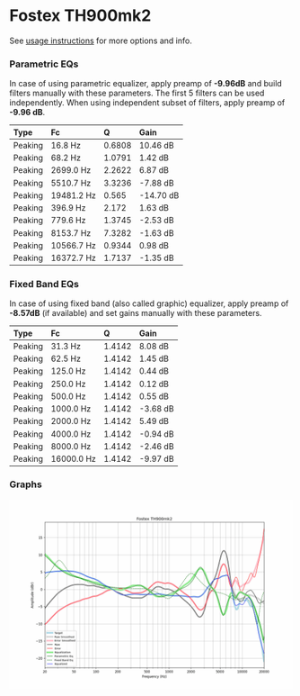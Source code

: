 # Fostex TH900mk2
See [usage instructions](https://github.com/jaakkopasanen/AutoEq#usage) for more options and info.

### Parametric EQs
In case of using parametric equalizer, apply preamp of **-9.96dB** and build filters manually
with these parameters. The first 5 filters can be used independently.
When using independent subset of filters, apply preamp of **-9.96 dB**.

| Type    | Fc         |      Q | Gain      |
|:--------|:-----------|:-------|:----------|
| Peaking | 16.8 Hz    | 0.6808 | 10.46 dB  |
| Peaking | 68.2 Hz    | 1.0791 | 1.42 dB   |
| Peaking | 2699.0 Hz  | 2.2622 | 6.87 dB   |
| Peaking | 5510.7 Hz  | 3.3236 | -7.88 dB  |
| Peaking | 19481.2 Hz | 0.565  | -14.70 dB |
| Peaking | 396.9 Hz   | 2.172  | 1.63 dB   |
| Peaking | 779.6 Hz   | 1.3745 | -2.53 dB  |
| Peaking | 8153.7 Hz  | 7.3282 | -1.63 dB  |
| Peaking | 10566.7 Hz | 0.9344 | 0.98 dB   |
| Peaking | 16372.7 Hz | 1.7137 | -1.35 dB  |

### Fixed Band EQs
In case of using fixed band (also called graphic) equalizer, apply preamp of **-8.57dB**
(if available) and set gains manually with these parameters.

| Type    | Fc         |      Q | Gain     |
|:--------|:-----------|:-------|:---------|
| Peaking | 31.3 Hz    | 1.4142 | 8.08 dB  |
| Peaking | 62.5 Hz    | 1.4142 | 1.45 dB  |
| Peaking | 125.0 Hz   | 1.4142 | 0.44 dB  |
| Peaking | 250.0 Hz   | 1.4142 | 0.12 dB  |
| Peaking | 500.0 Hz   | 1.4142 | 0.55 dB  |
| Peaking | 1000.0 Hz  | 1.4142 | -3.68 dB |
| Peaking | 2000.0 Hz  | 1.4142 | 5.49 dB  |
| Peaking | 4000.0 Hz  | 1.4142 | -0.94 dB |
| Peaking | 8000.0 Hz  | 1.4142 | -2.46 dB |
| Peaking | 16000.0 Hz | 1.4142 | -9.97 dB |

### Graphs
![](./Fostex%20TH900mk2.png)